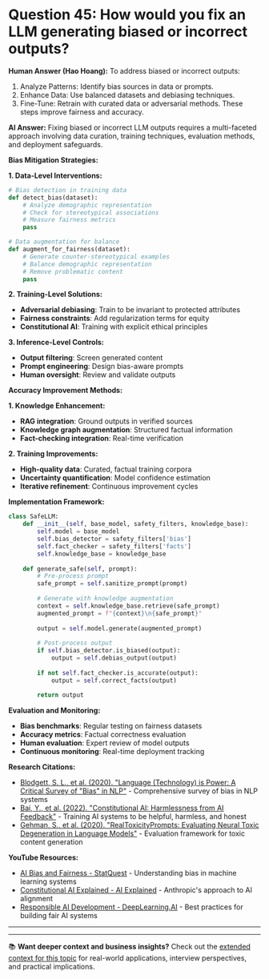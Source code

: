 # Question 45: How would you fix an LLM generating biased or incorrect outputs?

**Human Answer (Hao Hoang):**
To address biased or incorrect outputs:
1. Analyze Patterns: Identify bias sources in data or prompts.
2. Enhance Data: Use balanced datasets and debiasing techniques.
3. Fine-Tune: Retrain with curated data or adversarial methods.
These steps improve fairness and accuracy.

**AI Answer:**
Fixing biased or incorrect LLM outputs requires a multi-faceted approach involving data curation, training techniques, evaluation methods, and deployment safeguards.

**Bias Mitigation Strategies:**

**1. Data-Level Interventions:**
```python
# Bias detection in training data
def detect_bias(dataset):
    # Analyze demographic representation
    # Check for stereotypical associations
    # Measure fairness metrics
    pass

# Data augmentation for balance
def augment_for_fairness(dataset):
    # Generate counter-stereotypical examples
    # Balance demographic representation
    # Remove problematic content
    pass
```

**2. Training-Level Solutions:**
- **Adversarial debiasing**: Train to be invariant to protected attributes
- **Fairness constraints**: Add regularization terms for equity
- **Constitutional AI**: Training with explicit ethical principles

**3. Inference-Level Controls:**
- **Output filtering**: Screen generated content
- **Prompt engineering**: Design bias-aware prompts
- **Human oversight**: Review and validate outputs

**Accuracy Improvement Methods:**

**1. Knowledge Enhancement:**
- **RAG integration**: Ground outputs in verified sources
- **Knowledge graph augmentation**: Structured factual information
- **Fact-checking integration**: Real-time verification

**2. Training Improvements:**
- **High-quality data**: Curated, factual training corpora
- **Uncertainty quantification**: Model confidence estimation
- **Iterative refinement**: Continuous improvement cycles

**Implementation Framework:**
```python
class SafeLLM:
    def __init__(self, base_model, safety_filters, knowledge_base):
        self.model = base_model
        self.bias_detector = safety_filters['bias']
        self.fact_checker = safety_filters['facts']
        self.knowledge_base = knowledge_base
    
    def generate_safe(self, prompt):
        # Pre-process prompt
        safe_prompt = self.sanitize_prompt(prompt)
        
        # Generate with knowledge augmentation
        context = self.knowledge_base.retrieve(safe_prompt)
        augmented_prompt = f"{context}\n{safe_prompt}"
        
        output = self.model.generate(augmented_prompt)
        
        # Post-process output
        if self.bias_detector.is_biased(output):
            output = self.debias_output(output)
        
        if not self.fact_checker.is_accurate(output):
            output = self.correct_facts(output)
        
        return output
```

**Evaluation and Monitoring:**
- **Bias benchmarks**: Regular testing on fairness datasets
- **Accuracy metrics**: Factual correctness evaluation
- **Human evaluation**: Expert review of model outputs
- **Continuous monitoring**: Real-time deployment tracking

**Research Citations:**
- [Blodgett, S. L., et al. (2020). "Language (Technology) is Power: A Critical Survey of "Bias" in NLP"](https://arxiv.org/abs/2005.14050) - Comprehensive survey of bias in NLP systems
- [Bai, Y., et al. (2022). "Constitutional AI: Harmlessness from AI Feedback"](https://arxiv.org/abs/2212.08073) - Training AI systems to be helpful, harmless, and honest
- [Gehman, S., et al. (2020). "RealToxicityPrompts: Evaluating Neural Toxic Degeneration in Language Models"](https://arxiv.org/abs/2009.11462) - Evaluation framework for toxic content generation

**YouTube Resources:**
- [AI Bias and Fairness - StatQuest](https://www.youtube.com/watch?v=jIXIuYdnyyk) - Understanding bias in machine learning systems
- [Constitutional AI Explained - AI Explained](https://www.youtube.com/watch?v=k-l4n8-mjFw) - Anthropic's approach to AI alignment
- [Responsible AI Development - DeepLearning.AI](https://www.youtube.com/watch?v=oWfpY_nz7Kw) - Best practices for building fair AI systems

---

---

📚 **Want deeper context and business insights?** Check out the [extended context for this topic](content/45_fix_biased_incorrect_outputs_context.md) for real-world applications, interview perspectives, and practical implications.